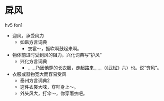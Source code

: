 # 戽风
hv5 fon1
+ 迎风，承受风力
  * 如皋方言词典
    - 衣裳～，捱吹啊鼓起来啊。
+ 物体前进时受到风的阻力，兴化词典写“护风”
  * 兴化方言词典
    - ……乃因他穿的长衣服，走起路来……（《武松》六）也。说“夯风”。
+ 衣服或器物宽大而容易受风
  * 泰州方言词典2
  - 这件衣裳大唻，穿吖身上～。
  - 外头风大，打伞～，你穿雨衣吧。
